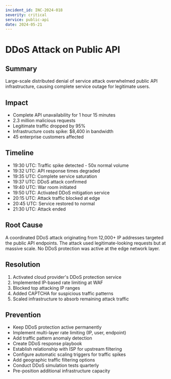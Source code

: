 ```yaml
---
incident_id: INC-2024-018
severity: critical
service: public-api
date: 2024-05-21
---
```


# DDoS Attack on Public API

## Summary
Large-scale distributed denial of service attack overwhelmed public API infrastructure, causing complete service outage for legitimate users.

## Impact
- Complete API unavailability for 1 hour 15 minutes
- 2.3 million malicious requests
- Legitimate traffic dropped by 95%
- Infrastructure costs spike: $8,400 in bandwidth
- 45 enterprise customers affected

## Timeline
- 19:30 UTC: Traffic spike detected - 50x normal volume
- 19:32 UTC: API response times degraded
- 19:35 UTC: Complete service saturation
- 19:37 UTC: DDoS attack confirmed
- 19:40 UTC: War room initiated
- 19:50 UTC: Activated DDoS mitigation service
- 20:15 UTC: Attack traffic blocked at edge
- 20:45 UTC: Service restored to normal
- 21:30 UTC: Attack ended

## Root Cause
A coordinated DDoS attack originating from 12,000+ IP addresses targeted the public API endpoints. The attack used legitimate-looking requests but at massive scale. No DDoS protection was active at the edge network layer.

## Resolution
1. Activated cloud provider's DDoS protection service
2. Implemented IP-based rate limiting at WAF
3. Blocked top attacking IP ranges
4. Added CAPTCHA for suspicious traffic patterns
5. Scaled infrastructure to absorb remaining attack traffic

## Prevention
- Keep DDoS protection active permanently
- Implement multi-layer rate limiting (IP, user, endpoint)
- Add traffic pattern anomaly detection
- Create DDoS response playbook
- Establish relationship with ISP for upstream filtering
- Configure automatic scaling triggers for traffic spikes
- Add geographic traffic filtering options
- Conduct DDoS simulation tests quarterly
- Pre-position additional infrastructure capacity
